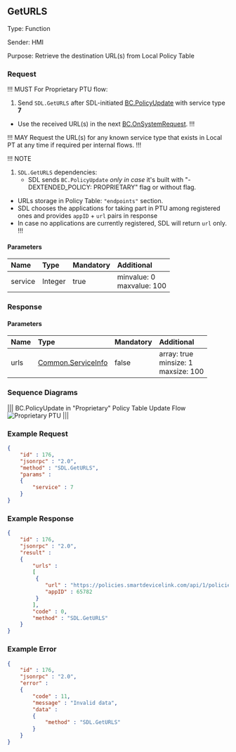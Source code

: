 ## GetURLS

Type: Function

Sender: HMI

Purpose: Retrieve the destination URL(s) from Local Policy Table

### Request

!!! MUST
For Proprietary PTU flow:  
1. Send `SDL.GetURLS` after SDL-initiated [BC.PolicyUpdate](../../basiccommunication/policyupdate/policyupdate) with service type  **7**
* Use the received URL(s) in the next [BC.OnSystemRequest](../../basiccommunication/onsystemrequest/onsystemrequest).
!!!

!!! MAY
Request the URL(s) for any known service type that exists in Local PT at any time if required per internal flows.
!!!

!!! NOTE
1. `SDL.GetURLS` dependencies:
   * SDL sends ``BC.PolicyUpdate`` _only in case_ it's built with "-DEXTENDED_POLICY: PROPRIETARY" flag or without flag. 
* URLs storage in Policy Table: `"endpoints"` section.
* SDL chooses the applications for taking part in PTU among registered ones and provides `appID` + `url` pairs in response  
* In case no applications are currently registered, SDL will return `url` only.
!!!

#### Parameters

|Name|Type|Mandatory|Additional|
|:---|:---|:--------|:---------|
|service|Integer|true|minvalue: 0<br>maxvalue: 100|

### Response

#### Parameters

|Name|Type|Mandatory|Additional|
|:---|:---|:--------|:---------|
|urls|[Common.ServiceInfo]|false|array: true<br>minsize: 1<br>maxsize: 100|
[Common.ServiceInfo]: ../../common/structs/serviceinfo 

### Sequence Diagrams

|||
BC.PolicyUpdate in "Proprietary" Policy Table Update Flow
![Proprietary PTU](./assets/GetURLS_in_Proprietary_PTU_flow.png)
|||

### Example Request

```json
{
	"id" : 176,
	"jsonrpc" : "2.0",
	"method" : "SDL.GetURLS",
	"params" :
	{
		"service" : 7
	}
}
```
### Example Response

```json
{
	"id" : 176,
	"jsonrpc" : "2.0",
	"result" :
	{
		"urls" :
		[
         {
            "url" : "https://policies.smartdevicelink.com/api/1/policies",
            "appID" : 65782
         }
		],
		"code" : 0,
		"method" : "SDL.GetURLS"
	}
}
```

### Example Error

```json
{
	"id" : 176,
	"jsonrpc" : "2.0",
	"error" :
	{
		"code" : 11,
		"message" : "Invalid data",
		"data" :
		{
			"method" : "SDL.GetURLS"
		}
	}
}
```
